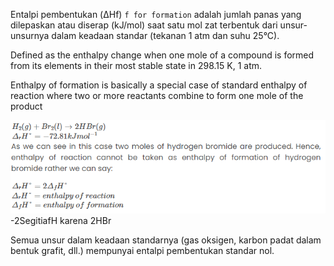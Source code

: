 Entalpi pembentukan (ΔHf)  `f for formation` adalah jumlah panas yang dilepaskan atau diserap (kJ/mol) saat satu mol zat terbentuk dari unsur-unsurnya dalam keadaan standar (tekanan 1 atm dan suhu 25°C). 

Defined as the enthalpy change when one mole of a compound is formed from its elements in their most stable state in 298.15 K, 1 atm.

Enthalpy of formation is basically a special case of standard enthalpy of reaction where two or more reactants combine to form one mole of the product

![3ba8f6625ae89cf3aee0e9f10b26db3d.png](../../../../_resources/3ba8f6625ae89cf3aee0e9f10b26db3d.png)
-2SegitiafH karena 2HBr

Semua unsur dalam keadaan standarnya (gas oksigen, karbon padat dalam bentuk grafit, dll.) mempunyai entalpi pembentukan standar nol.
